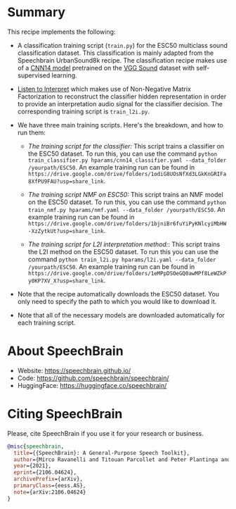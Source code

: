 # Summary

This recipe implements the following:

- A classification training script (`train.py`) for the ESC50 multiclass sound classification dataset. This classification is mainly adapted from the Speechbrain UrbanSound8k recipe. The classification recipe makes use of a [CNN14 model](https://arxiv.org/abs/1912.10211) pretrained on the [VGG Sound](https://www.robots.ox.ac.uk/~vgg/data/vggsound/) dataset with self-supervised learning.

- [Listen to Interpret](https://arxiv.org/abs/2202.11479v2) which makes use of Non-Negative Matrix Factorization to reconstruct the classifier hidden representation in order to provide an interpretation audio signal for the classifier decision. The corresponding training script is `train_l2i.py`.


- We have three main training scripts. Here's the breakdown, and how to run them:

	* *The training script for the classifier:* This script trains a classifier on the ESC50 dataset. To run this, you can use the command `python train_classifier.py hparams/cnn14_classifier.yaml --data_folder /yourpath/ESC50`. An example training run can be found in `https://drive.google.com/drive/folders/1odiG8UOsNfXd3LGkKnGRIFa8XfPU9FAU?usp=share_link`.

	* *The training script NMF on ESC50:* This script trains an NMF model on the ESC50 dataset. To run this, you can use the command `python train_nmf.py hparams/nmf.yaml --data_folder /yourpath/ESC50`. An example training run can be found in `https://drive.google.com/drive/folders/1bjniBr6fuYiPyKNlcyiMbHW-XzZytkUt?usp=share_link`.

	* *The training script for L2I interpretation method:*: This script trains the L2I method on the ESC50 dataset. To run this you can use the command `python train_l2i.py hparams/l2i.yaml --data_folder /yourpath/ESC50`. An example training run can be found in `https://drive.google.com/drive/folders/1eMPpDSOeGQ0awMPf8LeWZkPy0KP7XV_X?usp=share_link`.


- Note that the recipe automatically downloads the ESC50 dataset. You only need to specify the path to which you would like to download it.

- Note that all of the necessary models are downloaded automatically for each training script.



# **About SpeechBrain**
- Website: https://speechbrain.github.io/
- Code: https://github.com/speechbrain/speechbrain/
- HuggingFace: https://huggingface.co/speechbrain/


# **Citing SpeechBrain**
Please, cite SpeechBrain if you use it for your research or business.

```bibtex
@misc{speechbrain,
  title={{SpeechBrain}: A General-Purpose Speech Toolkit},
  author={Mirco Ravanelli and Titouan Parcollet and Peter Plantinga and Aku Rouhe and Samuele Cornell and Loren Lugosch and Cem Subakan and Nauman Dawalatabad and Abdelwahab Heba and Jianyuan Zhong and Ju-Chieh Chou and Sung-Lin Yeh and Szu-Wei Fu and Chien-Feng Liao and Elena Rastorgueva and François Grondin and William Aris and Hwidong Na and Yan Gao and Renato De Mori and Yoshua Bengio},
  year={2021},
  eprint={2106.04624},
  archivePrefix={arXiv},
  primaryClass={eess.AS},
  note={arXiv:2106.04624}
}
```
